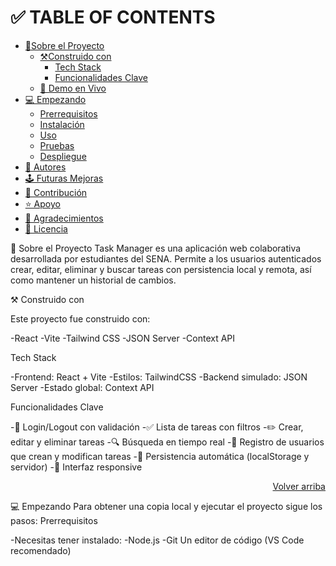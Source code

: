 # ✅ TABLE OF CONTENTS
- [📖Sobre el Proyecto](#about-project)
  - [⚒️Construido con](#built-with)
    - [Tech Stack](#tech-stack)
    - [Funcionalidades Clave](#key-features)
  - [🚀 Demo en Vivo](#live-demo)
- [💻 Empezando](#getting-started)
   - [Prerrequisitos](#prerequisites)
   - [Instalación](#install)
   - [Uso](#usage)
   - [Pruebas](#run-tests)
   - [Despliegue](#deployment)
- [👥 Autores](#authors)
- [🕹️ Futuras Mejoras](#future-features)
- [🤝 Contribución](#contributing)
- [⭐ Apoyo](#support)
- [👏 Agradecimientos](#ackknowledgements)
- [📃 Licencia](#license)

📖 Sobre el Proyecto <a name="about-project"></a>
Task Manager es una aplicación web colaborativa desarrollada por estudiantes del SENA. Permite a los usuarios autenticados crear, editar,
eliminar y buscar tareas con persistencia local y remota, así como mantener un historial de cambios.

⚒️ Construido con <a name="built-with"></a>

Este proyecto fue construido con:

-React
-Vite
-Tailwind CSS
-JSON Server
-Context API

Tech Stack <a name="tech-stack"></a>

-Frontend: React + Vite
-Estilos: TailwindCSS
-Backend simulado: JSON Server
-Estado global: Context API

Funcionalidades Clave <a name="key-features"></a>

-🔐 Login/Logout con validación
-✅ Lista de tareas con filtros
-✏️ Crear, editar y eliminar tareas
-🔍 Búsqueda en tiempo real
-👥 Registro de usuarios que crean y modifican tareas
-💾 Persistencia automática (localStorage y servidor)
-📱 Interfaz responsive
<p align="right"><a href="#readme-top">Volver arriba</a></p>

💻 Empezando <a name="getting-started"></a>
Para obtener una copia local y ejecutar el proyecto sigue los pasos:
Prerrequisitos <a name="prerequisites"></a>

-Necesitas tener instalado:
-Node.js
-Git
Un editor de código (VS Code recomendado)
  
